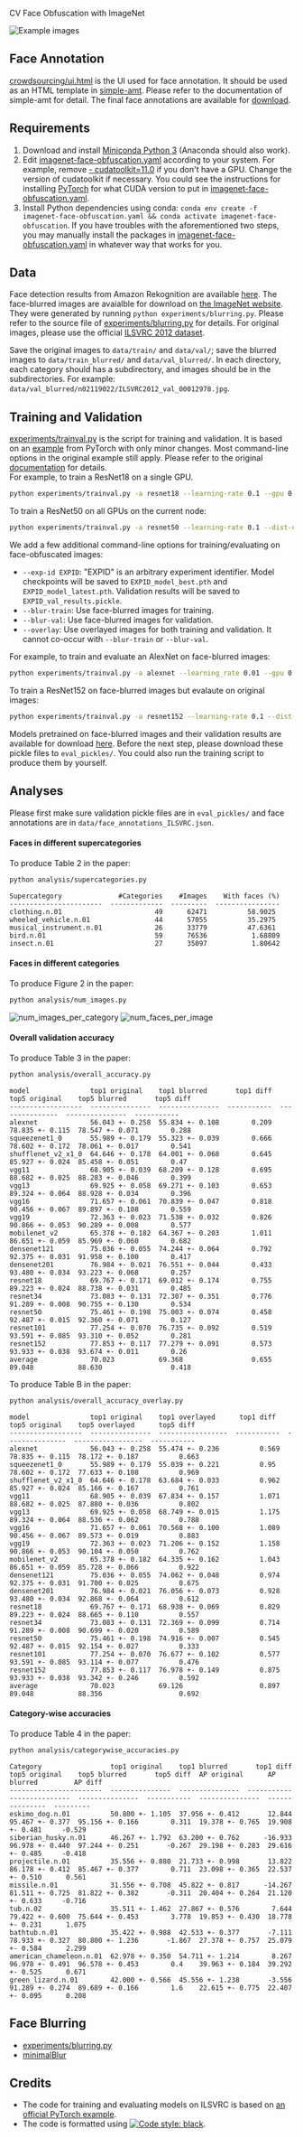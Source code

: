 CV Face Obfuscation with ImageNet

![Example images](images/examples.png)



## Face Annotation

[crowdsourcing/ui.html](./crowdsourcing/ui.html) is the UI used for face annotation. It should be used as an HTML template in [simple-amt](https://github.com/jcjohnson/simple-amt). Please refer to the documentation of simple-amt for detail. The final face annotations are available for [download](https://image-net.org/data/face_annotations_ILSVRC.json).


## Requirements

1. Download and install [Miniconda Python 3](https://docs.conda.io/en/latest/miniconda.html) (Anaconda should also work).  
1. Edit [imagenet-face-obfuscation.yaml](./imagenet-face-obfuscation.yaml) according to your system. For example, remove [- cudatoolkit=11.0](./imagenet-face-obfuscation.yaml#L09) if you don't have a GPU. Change the version of cudatoolkit if necessary. You could see the instructions for installing [PyTorch](https://pytorch.org/) for what CUDA version to put in [imagenet-face-obfuscation.yaml](./imagenet-face-obfuscation.yaml).   
1. Install Python dependencies using conda: `conda env create -f imagenet-face-obfuscation.yaml && conda activate imagenet-face-obfuscation`. If you have troubles with the aforementioned two steps, you may manually install the packages in [imagenet-face-obfuscation.yaml](./imagenet-face-obfuscation.yaml) in whatever way that works for you. 


## Data

Face detection results from Amazon Rekognition are available [here](https://image-net.org/data/face%20detections.zip). The face-blurred images are avaialble for download on [the ImageNet website](http://image-net.org/download). They were generated by running `python experiments/blurring.py`. Please refer to the source file of [experiments/blurring.py](experiments/blurring.py) for details. For original images, please use the official [ILSVRC 2012 dataset](http://image-net.org/download).

Save the original images to `data/train/` and `data/val/`; save the blurred images to `data/train_blurred/` and `data/val_blurred/`. In each directory, each category should has a subdirectory, and images should be in the subdirectories. For example: `data/val_blurred/n02119022/ILSVRC2012_val_00012978.jpg`.


## Training and Validation

[experiments/trainval.py](./experiments/trainval.py) is the script for training and validation. It is based on an [example](https://github.com/pytorch/examples/tree/master/imagenet) from PyTorch with only minor changes. Most command-line options in the original example still apply. Please refer to the original [documentation](https://github.com/pytorch/examples/blob/master/imagenet/README.md) for details.  
For example, to train a ResNet18 on a single GPU.
```bash
python experiments/trainval.py -a resnet18 --learning-rate 0.1 --gpu 0
```
To train a ResNet50 on all GPUs on the current node:
```bash
python experiments/trainval.py -a resnet50 --learning-rate 0.1 --dist-url 'tcp://127.0.0.1:6666' --dist-backend 'nccl' --multiprocessing-distributed --world-size 1 --rank 0
```


We add a few additional command-line options for training/evaluating on face-obfuscated images:

* `--exp-id EXPID`: "EXPID" is an arbitrary experiment identifier. Model checkpoints will be saved to `EXPID_model_best.pth` and `EXPID_model_latest.pth`. Validation results will be saved to `EXPID_val_results.pickle`.   
* `--blur-train`: Use face-blurred images for training.  
* `--blur-val`: Use face-blurred images for validation.
* `--overlay`: Use overlayed images for both training and validation. It cannot co-occur with `--blur-train` or `--blur-val`.  

For example, to train and evaluate an AlexNet on face-blurred images:
```bash
python experiments/trainval.py -a alexnet --learning_rate 0.01 --gpu 0 --blur-train --blur-val --exp-id alexnet_blurred_train_blurred_val
```

To train a ResNet152 on face-blurred images but evalaute on original images:
```bash
python experiments/trainval.py -a resnet152 --learning-rate 0.1 --dist-url 'tcp://127.0.0.1:6667' --dist-backend 'nccl' --multiprocessing-distributed --world-size 1 --rank 0 --blur-train --exp-id hello_my_experiment
```

Models pretrained on face-blurred images and their validation results are available for download [here](https://huggingface.co/kaiyuy/imagenet-blur-pretrained-models/tree/main). Before the next step, please download these pickle files to `eval_pickles/`. You could also run the training script to produce them by yourself.  


## Analyses

Please first make sure validation pickle files are in `eval_pickles/` and face annotations are in `data/face_annotations_ILSVRC.json`.   


#### Faces in different supercategories 
To produce Table 2 in the paper:
```bash
python analysis/supercategories.py
```
```
Supercategory              #Categories    #Images    With faces (%)
-----------------------  -------------  ---------  ----------------
clothing.n.01                       49      62471          58.9025
wheeled_vehicle.n.01                44      57055          35.2975
musical_instrument.n.01             26      33779          47.6361
bird.n.01                           59      76536           1.68809
insect.n.01                         27      35097           1.80642
```

#### Faces in different categories
To produce Figure 2 in the paper:
```bash
python analysis/num_images.py
```
![num_images_per_category](analysis/num_images_per_category.jpg)
![num_faces_per_image](analysis/num_faces_per_image.jpg)


#### Overall validation accuracy
To produce Table 3 in the paper:
```bash
python analysis/overall_accuracy.py
```
```
model               top1 original    top1 blurred       top1 diff  top5 original    top5 blurred       top5 diff
------------------  ---------------  ---------------  -----------  ---------------  ---------------  -----------
alexnet             56.043 +- 0.258  55.834 +- 0.108        0.209  78.835 +- 0.115  78.547 +- 0.071        0.288
squeezenet1_0       55.989 +- 0.179  55.323 +- 0.039        0.666  78.602 +- 0.172  78.061 +- 0.017        0.541
shufflenet_v2_x1_0  64.646 +- 0.178  64.001 +- 0.068        0.645  85.927 +- 0.024  85.458 +- 0.051        0.47
vgg11               68.905 +- 0.039  68.209 +- 0.128        0.695  88.682 +- 0.025  88.283 +- 0.046        0.399
vgg13               69.925 +- 0.058  69.271 +- 0.103        0.653  89.324 +- 0.064  88.928 +- 0.034        0.396
vgg16               71.657 +- 0.061  70.839 +- 0.047        0.818  90.456 +- 0.067  89.897 +- 0.108        0.559
vgg19               72.363 +- 0.023  71.538 +- 0.032        0.826  90.866 +- 0.053  90.289 +- 0.008        0.577
mobilenet_v2        65.378 +- 0.182  64.367 +- 0.203        1.011  86.651 +- 0.059  85.969 +- 0.060        0.682
densenet121         75.036 +- 0.055  74.244 +- 0.064        0.792  92.375 +- 0.031  91.958 +- 0.100        0.417
densenet201         76.984 +- 0.021  76.551 +- 0.044        0.433  93.480 +- 0.034  93.223 +- 0.068        0.257
resnet18            69.767 +- 0.171  69.012 +- 0.174        0.755  89.223 +- 0.024  88.738 +- 0.031        0.485
resnet34            73.083 +- 0.131  72.307 +- 0.351        0.776  91.289 +- 0.008  90.755 +- 0.130        0.534
resnet50            75.461 +- 0.198  75.003 +- 0.074        0.458  92.487 +- 0.015  92.360 +- 0.071        0.127
resnet101           77.254 +- 0.070  76.735 +- 0.092        0.519  93.591 +- 0.085  93.310 +- 0.052        0.281
resnet152           77.853 +- 0.117  77.279 +- 0.091        0.573  93.933 +- 0.038  93.674 +- 0.011        0.26
average             70.023           69.368                 0.655  89.048           88.630                 0.418
```

To produce Table B in the paper:
```bash
python analysis/overall_accuracy_overlay.py
```
```
model               top1 original    top1 overlayed      top1 diff  top5 original    top5 overlayed      top5 diff
------------------  ---------------  -----------------  -----------  ---------------  -----------------  -----------
alexnet             56.043 +- 0.258  55.474 +- 0.236          0.569  78.835 +- 0.115  78.172 +- 0.187          0.663
squeezenet1_0       55.989 +- 0.179  55.039 +- 0.221          0.95   78.602 +- 0.172  77.633 +- 0.108          0.969
shufflenet_v2_x1_0  64.646 +- 0.178  63.684 +- 0.033          0.962  85.927 +- 0.024  85.166 +- 0.167          0.761
vgg11               68.905 +- 0.039  67.834 +- 0.157          1.071  88.682 +- 0.025  87.880 +- 0.036          0.802
vgg13               69.925 +- 0.058  68.749 +- 0.015          1.175  89.324 +- 0.064  88.536 +- 0.062          0.788
vgg16               71.657 +- 0.061  70.568 +- 0.100          1.089  90.456 +- 0.067  89.573 +- 0.019          0.883
vgg19               72.363 +- 0.023  71.206 +- 0.152          1.158  90.866 +- 0.053  90.104 +- 0.050          0.762
mobilenet_v2        65.378 +- 0.182  64.335 +- 0.162          1.043  86.651 +- 0.059  85.728 +- 0.066          0.922
densenet121         75.036 +- 0.055  74.062 +- 0.048          0.974  92.375 +- 0.031  91.700 +- 0.025          0.675
densenet201         76.984 +- 0.021  76.056 +- 0.073          0.928  93.480 +- 0.034  92.868 +- 0.064          0.612
resnet18            69.767 +- 0.171  68.938 +- 0.069          0.829  89.223 +- 0.024  88.665 +- 0.110          0.557
resnet34            73.083 +- 0.131  72.369 +- 0.099          0.714  91.289 +- 0.008  90.699 +- 0.020          0.589
resnet50            75.461 +- 0.198  74.916 +- 0.007          0.545  92.487 +- 0.015  92.154 +- 0.027          0.333
resnet101           77.254 +- 0.070  76.677 +- 0.102          0.577  93.591 +- 0.085  93.114 +- 0.077          0.476
resnet152           77.853 +- 0.117  76.978 +- 0.149          0.875  93.933 +- 0.038  93.342 +- 0.246          0.592
average             70.023           69.126                   0.897  89.048           88.356                   0.692
```


#### Category-wise accuracies
To produce Table 4 in the paper:
```bash
python analysis/categorywise_accuracies.py
```
```
Category                 top1 original    top1 blurred       top1 diff  top5 original    top5 blurred       top5 diff  AP original      AP blurred         AP diff
-----------------------  ---------------  ---------------  -----------  ---------------  ---------------  -----------  ---------------  ---------------  ---------
eskimo_dog.n.01          50.800 +- 1.105  37.956 +- 0.412       12.844  95.467 +- 0.377  95.156 +- 0.166        0.311  19.378 +- 0.765  19.908 +- 0.481     -0.529
siberian_husky.n.01      46.267 +- 1.792  63.200 +- 0.762      -16.933  96.978 +- 0.440  97.244 +- 0.251       -0.267  29.198 +- 0.283  29.616 +- 0.485     -0.418
projectile.n.01          35.556 +- 0.880  21.733 +- 0.998       13.822  86.178 +- 0.412  85.467 +- 0.377        0.711  23.098 +- 0.365  22.537 +- 0.510      0.561
missile.n.01             31.556 +- 0.708  45.822 +- 0.817      -14.267  81.511 +- 0.725  81.822 +- 0.382       -0.311  20.404 +- 0.264  21.120 +- 0.633     -0.716
tub.n.02                 35.511 +- 1.462  27.867 +- 0.576        7.644  79.422 +- 0.600  75.644 +- 0.453        3.778  19.853 +- 0.430  18.778 +- 0.231      1.075
bathtub.n.01             35.422 +- 0.988  42.533 +- 0.377       -7.111  78.933 +- 0.327  80.800 +- 1.236       -1.867  27.378 +- 0.757  25.079 +- 0.584      2.299
american_chameleon.n.01  62.978 +- 0.350  54.711 +- 1.214        8.267  96.978 +- 0.491  96.578 +- 0.453        0.4    39.963 +- 0.184  39.292 +- 0.525      0.671
green_lizard.n.01        42.000 +- 0.566  45.556 +- 1.238       -3.556  91.289 +- 0.274  89.689 +- 0.166        1.6    22.615 +- 0.775  22.407 +- 0.095      0.208
```


## Face Blurring

 * [experiments/blurring.py](experiments/blurring.py)
 * [minimalBlur](https://github.com/dfouhey/minimalBlur)


## Credits

* The code for training and evaluating models on ILSVRC is based on [an official PyTorch example](https://github.com/pytorch/examples/tree/master/imagenet). 
* The code is formatted using [![Code style: black](https://img.shields.io/badge/code%20style-black-000000.svg)](https://github.com/psf/black).
